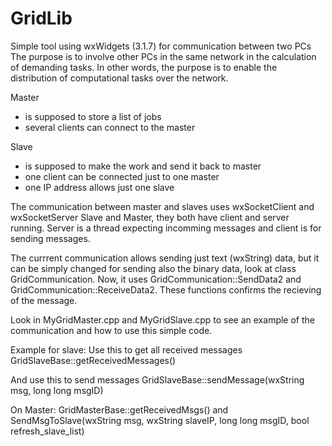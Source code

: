 # GridLib

Simple tool using wxWidgets (3.1.7) for communication between two PCs
The purpose is to involve other PCs in the same network in the calculation of demanding tasks. In other words, the purpose is to enable the distribution of computational tasks over the network.

Master
- is supposed to store a list of jobs
- several clients can connect to the master
  
Slave
- is supposed to make the work and send it back to master
- one client can be connected just to one master
- one IP address allows just one slave
  

The communication between master and slaves uses wxSocketClient and wxSocketServer
Slave and Master, they both have client and server running. Server is a thread expecting incomming messages and client is for sending messages. 

The currrent communication allows sending just text (wxString) data, but it can be simply changed for sending also the binary data, look at class GridCommunication.
Now, it uses GridCommunication::SendData2 and GridCommunication::ReceiveData2. These functions confirms the recieving of the message.

Look in MyGridMaster.cpp and MyGridSlave.cpp to see an example of the communication and how to use this simple code.


Example for slave:
Use this to get all received messages
GridSlaveBase::getReceivedMessages()

And use this to send messages
GridSlaveBase::sendMessage(wxString msg, long long msgID)

On Master:
GridMasterBase::getReceivedMsgs()
and
SendMsgToSlave(wxString msg, wxString slaveIP, long long msgID, bool refresh_slave_list)
